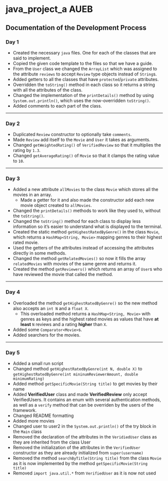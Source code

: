 # java_project_a AUEB

## Documentation of the Development Process

### Day 1

- Created the necessary `java` files. One for each of the classes that are said to implement.
- Copied the given code template to the files so that we have a guide.
- From the `User` class we changed the `ArrayList` which was assigned to the attribute `reviews` to accept `Review` type objects instead of `String`s.
- Added getters to all the classes that have `protected`/`private` attributes.
- Overridden the `toString()` method in each class so it returns a string with all the attributes of the class.
- Changed the implementation of the `printDetails()` method by using `System.out.println()`, which uses the now-overridden `toString()`.
- Added comments to each part of the class.

---

### Day 2

- Duplicated `Review` constructor to optionally take `comments`.
- Made `Review` add itself to the `Movie` and `User` it takes as arguments.
- Changed `getWeightedRating()` of `VerifiedReview` so that it multiplies the rating by `1.3`.
- Changed `getAverageRating()` of `Movie` so that it clamps the rating value to `10`.

---

### Day 3

- Added a new attribute `allMovies` to the class `Movie` which stores all the movies in an array.
  - Made a getter for it and also made the constructor add each new movie object created to `allMovies`.
- Changed the `printDetails()` methods to work like they used to, without the `toString()`.
- Changed the `toString()` method for each class to display less information so it’s easier to understand what is displayed to the terminal.
- Created the static method `getHighestRatedByGenre()` in the class `Movie`, which returns a `HashMap<String, Movie>` mapping genres to their highest rated movie.
- Used the getters of the attributes instead of accessing the attributes directly in some methods.
- Changed the method `getRelatedMovies()` so now it fills the array `relatedMovies` with movies of the same genre and returns it.
- Created the method `getReviewers()` which returns an array of `User`s who have reviewed the movie that called the method.

---

### Day 4

- Overloaded the method `getHighestRatedByGenre()` so the new method also accepts an `int N` and a `float X`.
  - This overloaded method returns a `HashMap<String, Movie>` with genres as keys and the highest rated movies as values that have **at least** `N` reviews and a rating **higher** than `X`.
- Added some `Comparator<Movie>`s.
- Added searchers for the movies.

---

### Day 5

- Added a small run script
- Changed method `getHighestRatedByGenre(int N, double X)` to `getHighestRatedByGenre(int mininumReviewerAmount, double minimumRating)`
- Added method `getSpecificMovie(String title)` to get movies by their name
- Added **VerifiedUser** class and made **VerifiedReview** only accept VerifiedUsers. It contains an enum with several authentication methods, as well as a `verify` method that can be overriden by the users of the framework.
- Changed README formatting
- Added more movies
- Changed user to user2 in the `System.out.println()` of the try block in the `Main` class
- Removed the declaration of the attributes in the `VeridiedUser` class as they are inherited from the class User
- Removed the initialization of the attributes in the `VerifiedUser` constructor as they are already initialized from `super(username)`
- Removed the method `searchByTitle(String title)` from the class `Movie` as it is now implemented by the method `getSpecificMovie(String title)`
- Removed `import java.util.*` from `VerifiedUser` as it is now not used